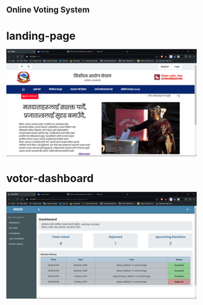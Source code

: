 ## Online Voting System
# landing-page
![alt text](image.png)

# votor-dashboard
![alt text](image-1.png)